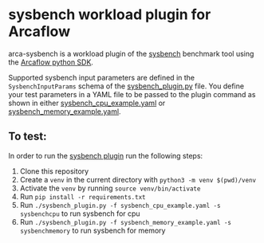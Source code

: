 # sysbench workload plugin for Arcaflow

arca-sysbench is a workload plugin of the [sysbench](https://github.com/akopytov/sysbench) benchmark tool
using the [Arcaflow python SDK](https://github.com/arcalot/arcaflow-plugin-sdk-python).

Supported sysbench input parameters are defined in the `SysbenchInputParams` schema of the [sysbench_plugin.py](sysbench_plugin.py) file.
You define your test parameters in a YAML file to be passed to the plugin command as shown in either [sysbench_cpu_example.yaml](sysbench_cpu_example.yaml) or [sysbench_memory_example.yaml](sysbench_memory_example.yaml).

## To test:

In order to run the [sysbench plugin](sysbench_plugin.py) run the following steps:

1. Clone this repository
2. Create a `venv` in the current directory with `python3 -m venv $(pwd)/venv`
3. Activate the `venv` by running `source venv/bin/activate`
4. Run `pip install -r requirements.txt`
5. Run `./sysbench_plugin.py -f sysbench_cpu_example.yaml -s sysbenchcpu` to run sysbench for cpu
6. Run `./sysbench_plugin.py -f sysbench_memory_example.yaml -s sysbenchmemory` to run sysbench for memory
